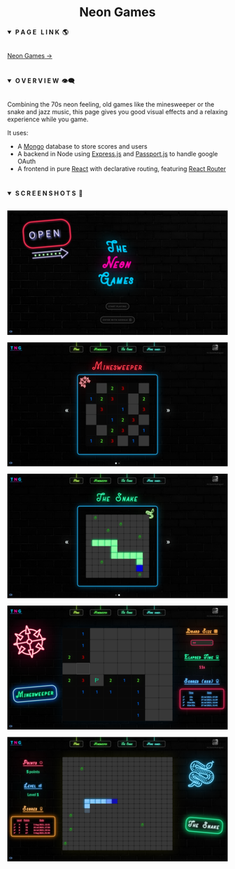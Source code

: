 <div align="center"> <h1><strong>Neon Games</strong></h1> </div>

<details open>
<summary><strong>&nbsp;P A G E &nbsp; L I N K &nbsp;🌎</strong></summary>
<br>

[Neon Games →](https://the-neon-games.herokuapp.com/)
</details>

#

<details open>
<summary><strong>&nbsp;O V E R V I E W &nbsp;👁️‍🗨️</strong></summary>
<br>

Combining the 70s neon feeling, old games like the minesweeper or the snake and jazz music, this page
gives you good visual effects and a relaxing experience while you game.

It uses:
* A [Mongo](https://github.com/mongodb/mongo) database to store scores and users
* A backend in Node using [Express.js](https://github.com/expressjs/express) and [Passport.js](https://github.com/jaredhanson/passport) to handle google OAuth
* A frontend in pure [React](https://github.com/facebook/react) with declarative routing, featuring [React Router](https://github.com/remix-run/react-router) 
</details>

#

<details open>
<summary><strong>&nbsp;S C R E E N S H O T S &nbsp;📸</strong></summary>
<br>

![main View](screenshots/home.png)

![Edit Note](screenshots/mine_prev.png)

![Note View](screenshots/snake_prev.png)

![Search View](screenshots/mine.png)

![Search View](screenshots/snake.png)

</details>
